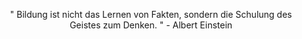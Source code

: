 <p align="center">" Bildung ist nicht das Lernen von Fakten, sondern die Schulung des Geistes zum Denken. " - Albert Einstein<p>
